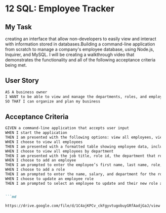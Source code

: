 # 12 SQL: Employee Tracker

## My Task

creating an interface that allow non-developers to easily view and interact with information stored in databases.Building a command-line application from scratch to manage a company's employee database, using Node.js, Inquirer, and MySQL.
I will be creating a walkthrough video that demonstrates the functionality and all of the following acceptance criteria being met.

## User Story

```md
AS A business owner
I WANT to be able to view and manage the departments, roles, and employees in my company
SO THAT I can organize and plan my business
```

## Acceptance Criteria

```md
GIVEN a command-line application that accepts user input
WHEN I start the application
THEN I am presented with the following options: view all employees, view all employees by department, add an employee, add a role, and update an employee role
WHEN I choose to view all employees
THEN I am presented with a formatted table showing employee data, including employee ids, first names, last names, job titles, departments, salaries, and managers that the employees report to
WHEN I choose to view all employees by department
THEN I am presented with the job title, role id, the department that role belongs to, and the salary for that role
WHEN I choose to add an employee
THEN I am prompted to enter the employee’s first name, last name, role, and manager, and that employee is added to the database
WHEN I choose to add a role
THEN I am prompted to enter the name, salary, and department for the role and that role is added to the database
WHEN I choose to update an employee role
THEN I am prompted to select an employee to update and their new role and this information is updated in the database 


```md

https://drive.google.com/file/d/1C4ajKPCv_ckFgyvtugobuyGRfAadjGaJ/view
